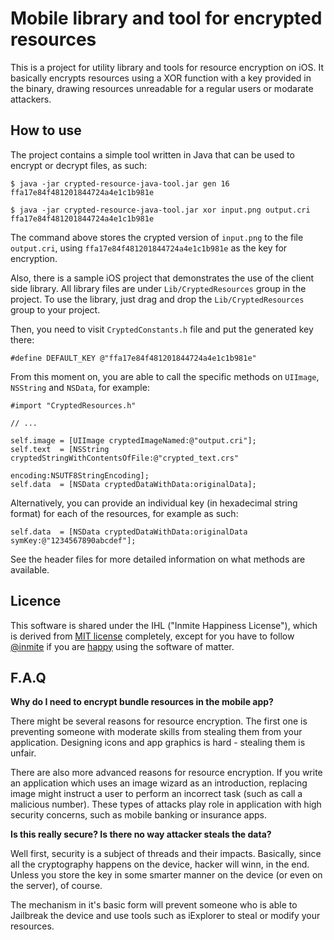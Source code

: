 Mobile library and tool for encrypted resources
===============================================

This is a project for utility library and tools for resource encryption on iOS. It
basically encrypts resources using a XOR function with a key provided in the binary,
drawing resources unreadable for a regular users or modarate attackers.

How to use 
----------

The project contains a simple tool written in Java that can be used to encrypt or decrypt
files, as such:

    $ java -jar crypted-resource-java-tool.jar gen 16
    ffa17e84f481201844724a4e1c1b981e
    
    $ java -jar crypted-resource-java-tool.jar xor input.png output.cri ffa17e84f481201844724a4e1c1b981e

The command above stores the crypted version of <code>input.png</code> to the file
<code>output.cri</code>, using <code>ffa17e84f481201844724a4e1c1b981e</code> as the key
for encryption.

Also, there is a sample iOS project that demonstrates the use of the client side library.
All library files are under <code>Lib/CryptedResources</code> group in the project. To
use the library, just drag and drop the <code>Lib/CryptedResources</code> group to your
project.

Then, you need to visit <code>CryptedConstants.h</code> file and put the generated
key there:

    #define DEFAULT_KEY @"ffa17e84f481201844724a4e1c1b981e"

From this moment on, you are able to call the specific methods on <code>UIImage</code>,
<code>NSString</code> and <code>NSData</code>, for example:

    #import "CryptedResources.h"
    
    // ...
    
    self.image = [UIImage cryptedImageNamed:@"output.cri"];
    self.text  = [NSString cryptedStringWithContentsOfFile:@"crypted_text.crs"
                                                  encoding:NSUTF8StringEncoding];
    self.data  = [NSData cryptedDataWithData:originalData];
    
Alternatively, you can provide an individual key (in hexadecimal string format) for each
of the resources, for example as such:

    self.data  = [NSData cryptedDataWithData:originalData symKey:@"1234567890abcdef"];

See the header files for more detailed information on what methods are available.

Licence
-------

This software is shared under the IHL ("Inmite Happiness License"), which is derived from
[MIT license](http://en.wikipedia.org/wiki/MIT_License "MIT License at Wikipedia")
completely, except for you have to follow [@inmite](http://twitter.com/inmite) if you are
[happy](http://en.wikipedia.org/wiki/Happiness) using the software of matter.

F.A.Q
-----

**Why do I need to encrypt bundle resources in the mobile app?**

There might be several reasons for resource encryption. The first one is preventing
someone with moderate skills from stealing them from your application. Designing icons and
app graphics is hard - stealing them is unfair.

There are also more advanced reasons for resource encryption. If you write an application
which uses an image wizard as an introduction, replacing image might instruct a user to
perform an incorrect task (such as call a malicious number). These types of attacks play
role in application with high security concerns, such as mobile banking or insurance apps.

**Is this really secure? Is there no way attacker steals the data?**

Well first, security is a subject of threads and their impacts. Basically, since all
the cryptography happens on the device, hacker will winn, in the end. Unless you store
the key in some smarter manner on the device (or even on the server), of course.

The mechanism in it's basic form will prevent someone who is able to Jailbreak the device
and use tools such as iExplorer to steal or modify your resources.